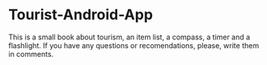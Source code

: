 # Tourist-Android-App

This is a small book about tourism, an item list, a compass, a timer and a flashlight. If you have any questions or recomendations, please, write them in comments.
